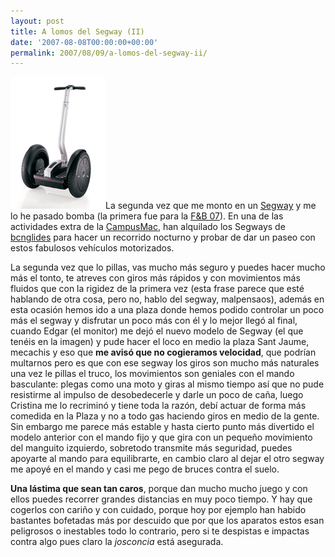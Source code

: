```yaml
---
layout: post
title: A lomos del Segway (II)
date: '2007-08-08T00:00:00+00:00'
permalink: 2007/08/09/a-lomos-del-segway-ii/
---
```

<img src='/assets/1_24_segway_i2.jpg' alt='segway' class="derecha" />La segunda vez que me monto en un <a href="http://www.segway.com/">Segway</a> y me lo he pasado bomba (la primera fue para la <a href="http://resistancefutile.com/2007/05/13/fb-barcelona-2007/">F&B 07</a>). En una de las actividades extra de la <a href="http://www.campusmac.info">CampusMac</a>, han alquilado los Segways de <a href="http://www.spainglides.com/">bcnglides</a> para hacer un recorrido nocturno y probar de dar un paseo con estos fabulosos vehículos motorizados.

La segunda vez que lo pillas, vas mucho más seguro y puedes hacer mucho más el tonto, te atreves con giros más rápidos y con movimientos más fluidos que con la rigidez de la primera vez (esta frase parece que esté hablando de otra cosa, pero no, hablo del segway, malpensaos), además en esta ocasión hemos ido a una plaza donde hemos podido controlar un poco más el segway y disfrutar un poco más con él y lo mejor llegó al final, cuando Edgar (el monitor) me dejó el nuevo modelo de Segway (el que tenéis en la imagen) y pude hacer el loco en medio la plaza Sant Jaume, mecachis y eso que <strong>me avisó que no cogieramos velocidad</strong>, que podrían multarnos pero es que con ese segway los giros son mucho más naturales una vez le pillas el truco, los movimientos son geniales con el mando basculante: plegas como una moto y giras al mismo tiempo así que no pude resistirme al impulso de desobedecerle y darle un poco de caña, luego Cristina me lo recriminó y tiene toda la razón, debí actuar de forma más comedida en la Plaza y no a todo gas haciendo giros en medio de la gente. Sin embargo me parece más estable y hasta cierto punto más divertido el modelo anterior con el mando fijo y que gira con un pequeño movimiento del manguito izquierdo, sobretodo transmite más seguridad, puedes apoyarte al mando para equilibrarte, en cambio claro al dejar el otro segway me apoyé en el mando y casi me pego de bruces contra el suelo.

<strong>Una lástima que sean tan caros</strong>, porque dan mucho mucho juego y con ellos puedes recorrer grandes distancias en muy poco tiempo. Y hay que cogerlos con cariño y con cuidado, porque hoy por ejemplo han habido bastantes bofetadas más por descuido que por que los aparatos estos esan peligrosos o inestables todo lo contrario, pero si te despistas e impactas contra algo pues claro la <em>josconcia</em> está asegurada.
